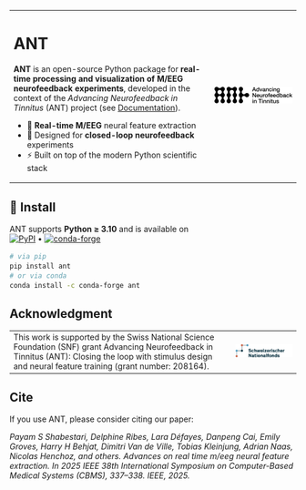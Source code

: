 <!-- Top section: Logo + Intro -->
<table>
<tr>
<td width="70%">
  
# ANT  

**ANT** is an open-source Python package for **real-time processing and visualization of M/EEG neurofeedback experiments**,  developed in the context of the *Advancing Neurofeedback in Tinnitus* (ANT) project (see [Documentation](https://payamsash.github.io/ANT/)). 

- 🧠 **Real-time M/EEG** neural feature extraction  
- 🎯 Designed for **closed-loop neurofeedback** experiments  
- ⚡ Built on top of the modern Python scientific stack  

</td>
<td align="right">
  <img src="docs/source/_static/ANT_Logo_Horizontal.svg" alt="ANT logo" width="250">
</td>
</tr>
</table>

## 🚀 Install

ANT supports **Python ≥ 3.10** and is available on  
[![PyPI](https://img.shields.io/pypi/v/ANT.svg)](https://pypi.org/project/ANT/) • 
[![conda-forge](https://img.shields.io/conda/vn/conda-forge/ANT.svg)](https://anaconda.org/conda-forge/ANT)

```bash
# via pip
pip install ant
# or via conda
conda install -c conda-forge ant
```

## Acknowledgment
<table> <tr> <td>
    This work is supported by the Swiss National Science Foundation (SNF)
    grant Advancing Neurofeedback in Tinnitus (ANT): Closing the loop with stimulus design and neural feature training
    (grant number: 208164).
</td> <td align="right"> <img src="docs/source/_static/SNF.png" alt="SNF logo" width="480"> </td> </tr> </table>

## Cite
If you use ANT, please consider citing our paper:

*Payam S Shabestari, Delphine Ribes, Lara Défayes, Danpeng Cai, Emily Groves, Harry H Behjat, Dimitri Van de Ville, Tobias Kleinjung, Adrian Naas, Nicolas Henchoz, and others. Advances on real time m/eeg neural feature extraction. In 2025 IEEE 38th International Symposium on Computer-Based Medical Systems (CBMS), 337–338. IEEE, 2025.*